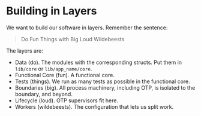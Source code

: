 # Building in Layers

We want to build our software in layers. Remember the sentence:

> Do Fun Things with Big Loud Wildebeests

The layers are: 

- Data (do). The modules with the corresponding structs. Put them in `lib/core` or `lib/app_name/core`. 
- Functional Core (fun). A functional core. 
- Tests (things). We run as many tests as possible in the functional core. 
- Boundaries (big). All process machinery, including OTP, is isolated to the boundary, and beyond. 
- Lifecycle (loud). OTP supervisors fit here. 
- Workers (wildebeests). The configuration that lets us split work. 

